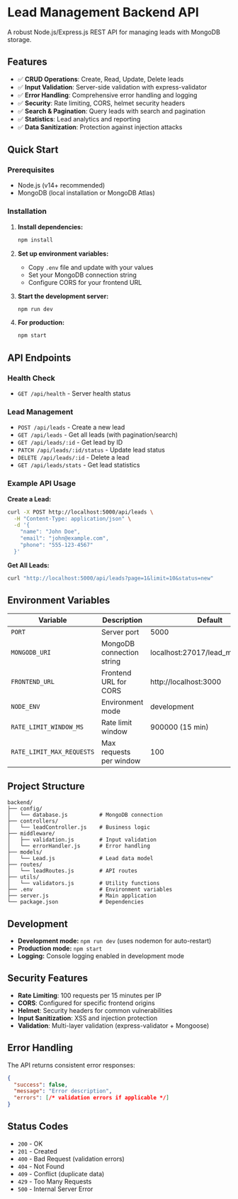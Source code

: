# Lead Management Backend API

A robust Node.js/Express.js REST API for managing leads with MongoDB storage.

## Features

- ✅ **CRUD Operations**: Create, Read, Update, Delete leads
- ✅ **Input Validation**: Server-side validation with express-validator  
- ✅ **Error Handling**: Comprehensive error handling and logging
- ✅ **Security**: Rate limiting, CORS, helmet security headers
- ✅ **Search & Pagination**: Query leads with search and pagination
- ✅ **Statistics**: Lead analytics and reporting
- ✅ **Data Sanitization**: Protection against injection attacks

## Quick Start

### Prerequisites
- Node.js (v14+ recommended)
- MongoDB (local installation or MongoDB Atlas)

### Installation

1. **Install dependencies:**
   ```bash
   npm install
   ```

2. **Set up environment variables:**
   - Copy `.env` file and update with your values
   - Set your MongoDB connection string
   - Configure CORS for your frontend URL

3. **Start the development server:**
   ```bash
   npm run dev
   ```

4. **For production:**
   ```bash
   npm start
   ```

## API Endpoints

### Health Check
- `GET /api/health` - Server health status

### Lead Management
- `POST /api/leads` - Create a new lead
- `GET /api/leads` - Get all leads (with pagination/search)
- `GET /api/leads/:id` - Get lead by ID
- `PATCH /api/leads/:id/status` - Update lead status
- `DELETE /api/leads/:id` - Delete a lead
- `GET /api/leads/stats` - Get lead statistics

### Example API Usage

**Create a Lead:**
```bash
curl -X POST http://localhost:5000/api/leads \
  -H "Content-Type: application/json" \
  -d '{
    "name": "John Doe",
    "email": "john@example.com",
    "phone": "555-123-4567"
  }'
```

**Get All Leads:**
```bash
curl "http://localhost:5000/api/leads?page=1&limit=10&status=new"
```

## Environment Variables

| Variable | Description | Default |
|----------|-------------|---------|
| `PORT` | Server port | 5000 |
| `MONGODB_URI` | MongoDB connection string | localhost:27017/lead_management |
| `FRONTEND_URL` | Frontend URL for CORS | http://localhost:3000 |
| `NODE_ENV` | Environment mode | development |
| `RATE_LIMIT_WINDOW_MS` | Rate limit window | 900000 (15 min) |
| `RATE_LIMIT_MAX_REQUESTS` | Max requests per window | 100 |

## Project Structure

```
backend/
├── config/
│   └── database.js          # MongoDB connection
├── controllers/
│   └── leadController.js    # Business logic
├── middleware/
│   ├── validation.js        # Input validation
│   └── errorHandler.js      # Error handling
├── models/
│   └── Lead.js              # Lead data model
├── routes/
│   └── leadRoutes.js        # API routes
├── utils/
│   └── validators.js        # Utility functions
├── .env                     # Environment variables
├── server.js                # Main application
└── package.json             # Dependencies
```

## Development

- **Development mode:** `npm run dev` (uses nodemon for auto-restart)
- **Production mode:** `npm start`
- **Logging:** Console logging enabled in development mode

## Security Features

- **Rate Limiting**: 100 requests per 15 minutes per IP
- **CORS**: Configured for specific frontend origins
- **Helmet**: Security headers for common vulnerabilities
- **Input Sanitization**: XSS and injection protection
- **Validation**: Multi-layer validation (express-validator + Mongoose)

## Error Handling

The API returns consistent error responses:

```json
{
  "success": false,
  "message": "Error description",
  "errors": [/* validation errors if applicable */]
}
```

## Status Codes

- `200` - OK
- `201` - Created
- `400` - Bad Request (validation errors)
- `404` - Not Found
- `409` - Conflict (duplicate data)
- `429` - Too Many Requests
- `500` - Internal Server Error